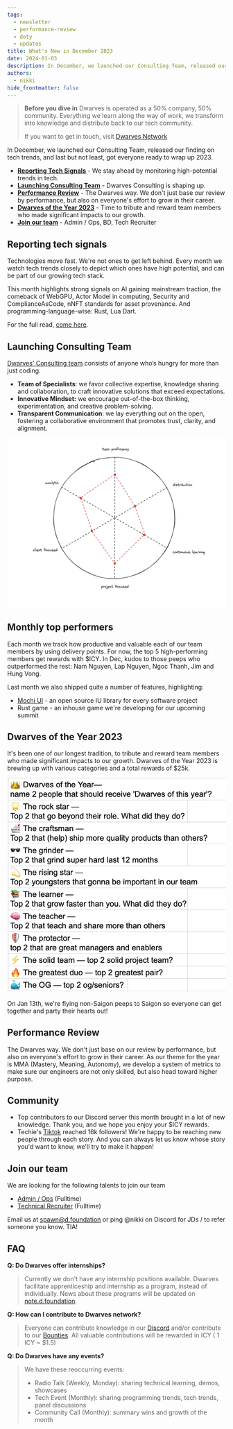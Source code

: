 ```yaml
---
tags:
  - newsletter
  - performance-review
  - doty
  - updates
title: What's New in December 2023
date: 2024-01-03
description: In December, we launched our Consulting Team, released our finding on tech trends, and last but not least, got everyone ready to wrap up 2023.
authors:
  - nikki
hide_frontmatter: false 
---
```


> **Before you dive in**
> Dwarves is operated as a 50% company, 50% community. Everything we learn along the way of work, we transform into knowledge and distribute back to our tech community.
>
> If you want to get in touch, visit [Dwarves Network](http://discord.gg/dfoundation)

In December, we launched our Consulting Team, released our finding on tech trends, and last but not least, got everyone ready to wrap up 2023.

- **[Reporting Tech Signals](#reporting-tech-signals)** - We stay ahead by monitoring high-potential trends in tech.
- **[Launching Consulting Team](#launching-consulting-team)** - Dwarves Consulting is shaping up.
- **[Performance Review](#performance-review)** - The Dwarves way. We don't just base our review by performance, but also on everyone's effort to grow in their career.
- **[Dwarves of the Year 2023](dwarves-of-the-year-2023)** - Time to tribute and reward team members who made significant impacts to our growth.
- **[Join our team](#join-our-team)** - Admin / Ops, BD, Tech Recruiter

## Reporting tech signals

Technologies move fast. We're not ones to get left behind. Every month we watch tech trends closely to depict which ones have high potential, and can be part of our growing tech stack.

This month highlights strong signals on AI gaining mainstream traction, the comeback of WebGPU, Actor Model in computing, Security and ComplianceAsCode, nNFT standards for asset provenance. And programming-language-wise: Rust, Lua Dart.

For the full read, [come here](https://note.d.foundation/labs/market-report-dec-2023/).

## Launching Consulting Team

[Dwarves' Consulting team](https://memo.d.foundation/consulting/) consists of anyone who’s hungry for more than just coding.

- **Team of Specialists**: we favor collective expertise, knowledge sharing and collaboration, to craft innovative solutions that exceed expectations.
- **Innovative Mindset:** we encourage out-of-the-box thinking, experimentation, and creative problem-solving.
- **Transparent Communication**: we lay everything out on the open, fostering a collaborative environment that promotes trust, clarity, and alignment.

![consult](assets/2023-whats-new-december_consulting-who-should-join-us-20231221144422875.webp)

## Monthly top performers

Each month we track how productive and valuable each of our team members by using delivery points. For now, the top 5 high-performing members get rewards with $ICY. In Dec, kudos to those peeps who outperformed the rest: Nam Nguyen, Lap Nguyen, Ngoc Thanh, Jim and Hung Vong.

Last month we also shipped quite a number of features, highlighting:

- [Mochi UI](https://mochiui.com/) - an open source IU library for every software project
- Rust game - an inhouse game we're developing for our upcoming summit

## Dwarves of the Year 2023

It's been one of our longest tradition, to tribute and reward team members who made significant impacts to our growth. Dwarves of the Year 2023 is brewing up with various categories and a total rewards of $25k.

![doty](assets/2023-whats-new-december_whats-new-december-2023-20240103153356468.webp)

On Jan 13th, we're flying non-Saigon peeps to Saigon so everyone can get together and party their hearts out!

## Performance Review

The Dwarves way. We don't just base on our review by performance, but also on everyone's effort to grow in their career. As our theme for the year is MMA (Mastery, Meaning, Autonomy), we develop a system of metrics to make sure our engineers are not only skilled, but also head toward higher purpose.

## Community

- Top contributors to our Discord server this month brought in a lot of new knowledge. Thank you, and we hope you enjoy your $ICY rewards.
- Techie's [Tiktok](https://www.tiktok.com/@techiestory.net) reached 16k followers! We're happy to be reaching new people through each story. And you can always let us know whose story you'd want to know, we'll try to make it happen!

## Join our team

We are looking for the following talents to join our team

- [Admin / Ops]() (Fulltime)
- [Technical Recruiter]() (Fulltime)

Email us at <spawn@d.foundation> or ping @nikki on Discord for JDs / to refer someone you know. TIA!

## FAQ

**Q: Do Dwarves offer internships?**
> Currently we don't have any internship positions available. Dwarves facilitate apprenticeship and internship as a program, instead of individually. News about these programs will be updated on [note.d.foundation](noted.foundation).

**Q: How can I contribute to Dwarves network?**

> Everyone can contribute knowledge in our [Discord](http://discord.gg/dfoundation) and/or contribute to our [Bounties](http://memo.d.foundation).
> All valuable contributions will be rewarded in ICY ( 1 ICY ~ $1.5)

**Q: Do Dwarves have any events?**

> We have these reoccurring events:
>
> - Radio Talk (Weekly, Monday): sharing technical learning, demos, showcases
> - Tech Event (Monthly): sharing programming trends, tech trends, panel discussions
> - Community Call (Monthly): summary wins and growth of the month
